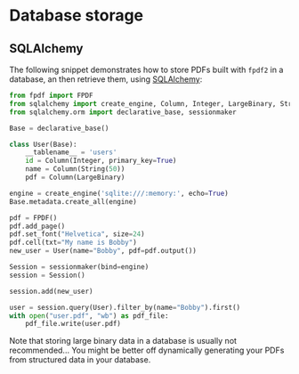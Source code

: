 # Database storage #

## SQLAlchemy ##

The following snippet demonstrates how to store PDFs built with `fpdf2` in a database,
an then retrieve them, using [SQLAlchemy](https://www.sqlalchemy.org/):

```python
from fpdf import FPDF
from sqlalchemy import create_engine, Column, Integer, LargeBinary, String
from sqlalchemy.orm import declarative_base, sessionmaker

Base = declarative_base()

class User(Base):
    __tablename__ = 'users'
    id = Column(Integer, primary_key=True)
    name = Column(String(50))
    pdf = Column(LargeBinary)

engine = create_engine('sqlite:///:memory:', echo=True)
Base.metadata.create_all(engine)

pdf = FPDF()
pdf.add_page()
pdf.set_font("Helvetica", size=24)
pdf.cell(txt="My name is Bobby")
new_user = User(name="Bobby", pdf=pdf.output())

Session = sessionmaker(bind=engine)
session = Session()

session.add(new_user)

user = session.query(User).filter_by(name="Bobby").first()
with open("user.pdf", "wb") as pdf_file:
    pdf_file.write(user.pdf)
```

Note that storing large binary data in a database is usually not recommended...
You might be better off dynamically generating your PDFs from structured data in your database.
